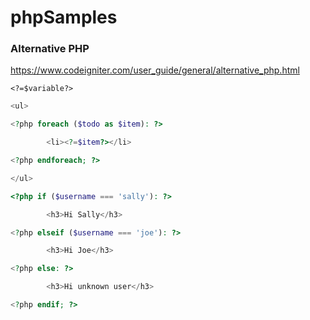 # phpSamples

### Alternative PHP
https://www.codeigniter.com/user_guide/general/alternative_php.html

```
<?=$variable?>
```

```php
<ul>

<?php foreach ($todo as $item): ?>

        <li><?=$item?></li>

<?php endforeach; ?>

</ul>

```
```php
<?php if ($username === 'sally'): ?>

        <h3>Hi Sally</h3>

<?php elseif ($username === 'joe'): ?>

        <h3>Hi Joe</h3>

<?php else: ?>

        <h3>Hi unknown user</h3>

<?php endif; ?>


```


